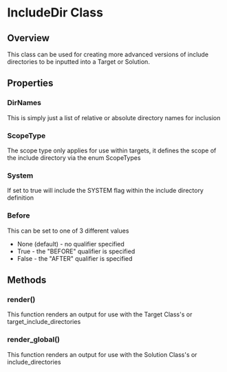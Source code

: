 # IncludeDir Class

## Overview

This class can be used for creating more advanced versions of include directories
to be inputted into a Target or Solution.

## Properties

### DirNames

This is simply just a list of relative or absolute directory names for inclusion

### ScopeType

The scope type only applies for use within targets, it defines the scope of the include directory
via the enum ScopeTypes

### System

If set to true will include the SYSTEM flag within the include directory definition

### Before

This can be set to one of 3 different values

 * None (default) - no qualifier specified
 * True - the "BEFORE" qualifier is specified
 * False - the "AFTER" qualifier is specified

## Methods

### render()

This function renders an output for use with the Target Class's or target_include_directories

### render_global()

This function renders an output for use with the Solution Class's or include_directories
